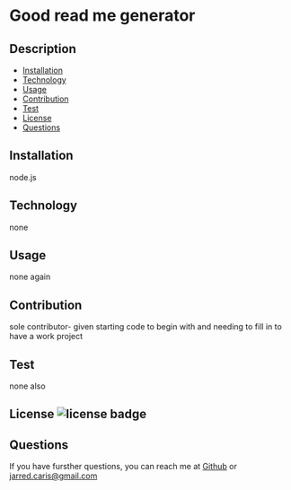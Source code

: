 # Good read me generator

  ## Description

  * [Installation](#installation)
  * [Technology](#technology)
  * [Usage](#usage)
  * [Contribution](#contribution)
  * [Test](#test)
  * [License](#license)
  * [Questions](#questions)
  

## Installation
node.js

## Technology
none

## Usage
none again

## Contribution
sole contributor- given starting code to begin with and needing to fill in to have a work project

## Test
none also

## License ![license badge](https://img.shields.io/badge/License-MIT-<COLOR>)




## Questions
If you have fursther questions, you can reach me at
[Github](https://github.com/Jarred-caris)
or
jarred.caris@gmail.com
